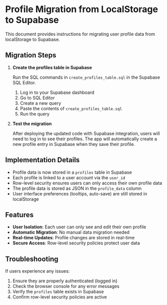 # Profile Migration from LocalStorage to Supabase

This document provides instructions for migrating user profile data from localStorage to Supabase.

## Migration Steps

1. **Create the profiles table in Supabase**

   Run the SQL commands in `create_profiles_table.sql` in the Supabase SQL Editor.
   
   1. Log in to your Supabase dashboard
   2. Go to SQL Editor
   3. Create a new query
   4. Paste the contents of `create_profiles_table.sql`
   5. Run the query

2. **Test the migration**

   After deploying the updated code with Supabase integration, users will need to log in to see their profiles. The app will automatically create a new profile entry in Supabase when they save their profile.

## Implementation Details

- Profile data is now stored in a `profiles` table in Supabase
- Each profile is linked to a user account via the `user_id`
- Row-level security ensures users can only access their own profile data
- The profile data is stored as JSON in the `profile_data` column
- User interface preferences (tooltips, auto-save) are still stored in localStorage

## Features

- **User Isolation**: Each user can only see and edit their own profile
- **Automatic Migration**: No manual data migration needed
- **Real-time Updates**: Profile changes are stored in real-time
- **Secure Access**: Row-level security policies protect user data

## Troubleshooting

If users experience any issues:

1. Ensure they are properly authenticated (logged in)
2. Check the browser console for any error messages
3. Verify the `profiles` table exists in Supabase
4. Confirm row-level security policies are active 